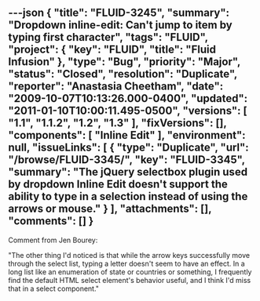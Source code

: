 ---json
{
  "title": "FLUID-3245",
  "summary": "Dropdown inline-edit: Can't jump to item by typing first character",
  "tags": "FLUID",
  "project": {
    "key": "FLUID",
    "title": "Fluid Infusion"
  },
  "type": "Bug",
  "priority": "Major",
  "status": "Closed",
  "resolution": "Duplicate",
  "reporter": "Anastasia Cheetham",
  "date": "2009-10-07T10:13:26.000-0400",
  "updated": "2011-01-10T10:00:11.495-0500",
  "versions": [
    "1.1",
    "1.1.2",
    "1.2",
    "1.3"
  ],
  "fixVersions": [],
  "components": [
    "Inline Edit"
  ],
  "environment": null,
  "issueLinks": [
    {
      "type": "Duplicate",
      "url": "/browse/FLUID-3345/",
      "key": "FLUID-3345",
      "summary": "The jQuery selectbox plugin used by dropdown Inline Edit doesn't support the ability to type in a selection instead of using the arrows or mouse."
    }
  ],
  "attachments": [],
  "comments": []
}
---
Comment from Jen Bourey:

"The other thing I'd noticed is that while the arrow keys successfully move through the select list, typing a letter doesn't seem to have an effect.  In a long list like an enumeration of state or countries or something, I frequently find the default HTML select element's behavior useful, and I think I'd miss that in a select component."

        